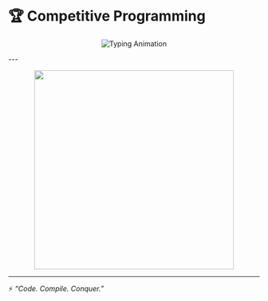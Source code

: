 # 🏆 Competitive Programming  

<p align="center">  
  <img src="https://readme-typing-svg.herokuapp.com?font=Fira+Code&pause=1000&color=00F700&center=true&vCenter=true&width=435&lines=Welcome+to+My+CP+Repository;Patterns+Loops+If-Else+Problems;Keep+Coding+Keep+Growing!+🔥" alt="Typing Animation" />  
</p>  
---

<p align="center">  
  <img src="https://media.giphy.com/media/v1.Y2lkPTc5MGI3NjExZWFuMmZ2aGFmM2R4YWNkMWQyNTV0ZDVwZmZrOW1pMnh3a2FvM2wwMCZlcD12MV9naWZzX3NlYXJjaCZjdD1n/NytMLKyiaIh6VH9SPm/giphy.gif" width="400" />  
</p>  

---

⚡ *“Code. Compile. Conquer.”*  
